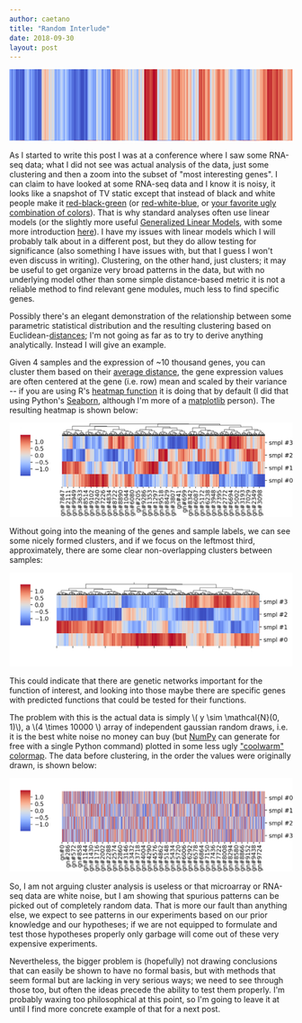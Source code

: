 ```yaml
---
author: caetano
title: "Random Interlude"
date: 2018-09-30
layout: post
---
```


<img src="/images/gaussiannoise.png" class="full-width">

As I started to write this post I was at a conference where I saw some RNA-seq data; what I did not see was actual analysis of the data, just some clustering and then a zoom into the subset of "most interesting genes".
I can claim to have looked at some RNA-seq data and I know it is noisy, it looks like a snapshot of TV static except that instead of black and white people make it [red-black-green](https://en.wikipedia.org/wiki/Gene_expression_profiling#/media/File:Heatmap.png) (or [red-white-blue](http://www.rna-seqblog.com/wp-content/uploads/2015/02/heatmap_osteoclast_Illustra.png), or [your favorite ugly combination of colors](https://encrypted-tbn0.gstatic.com/images?q=tbn:ANd9GcT3HqbIn4HfWhbjpl7d9KH5L3q69Y4MLMne9R3f_q_u1I5bvmR7)).
That is why standard analyses often use linear models (or the slightly more useful [Generalized Linear Models](https://onlinecourses.science.psu.edu/stat504/node/216/), with some more introduction [here](https://support.sas.com/documentation/cdl/en/statug/63033/HTML/default/viewer.htm#statug_introreg_a0000000427.htm)).
I have my issues with linear models which I will probably talk about in a different post, but they do allow testing for significance (also something I have issues with, but that I guess I won't even discuss in writing).
Clustering, on the other hand, just clusters; it may be useful to get organize very broad patterns in the data, but with no underlying model other than some simple distance-based metric it is not a reliable method to find relevant gene modules, much less to find specific genes.

Possibly there's an elegant demonstration of the relationship between some parametric statistical distribution and the resulting clustering based on Euclidean-[distances](http://mathworld.wolfram.com/Distance.html); I'm not going as far as to try to derive anything analytically. Instead I will give an example.

Given 4 samples and the expression of ~10 thousand genes, you can cluster them based on their [average distance](https://docs.scipy.org/doc/scipy/reference/generated/scipy.cluster.hierarchy.linkage.html), the gene expression values are often centered at the gene (i.e. row) mean and scaled by their variance -- if you are using R's [heatmap function](https://stat.ethz.ch/R-manual/R-devel/library/stats/html/heatmap.html) it is doing that by default (I did that using Python's [Seaborn](https://seaborn.pydata.org/generated/seaborn.clustermap.html), although I'm more of a [matplotlib](https://matplotlib.org/) person).
The resulting heatmap is shown below:

<img src="/images/clustermap.png" class="textwidth">

Without going into the meaning of the genes and sample labels, we can see some nicely formed clusters, and if we focus on the leftmost third, approximately, there are some clear non-overlapping clusters between samples:

<img src="/images/subclustermap.png" class="textwidth">

This could indicate that there are genetic networks important for the function of interest, and looking into those maybe there are specific genes with predicted functions that could be tested for their functions.

The problem with this is the actual data is simply \\( y \\sim \\mathcal{N}(0, 1)\\), a \\(4 \\times 10000 \\) array of independent gaussian random draws, i.e. it is the best white noise no money can buy (but [NumPy](https://docs.scipy.org/doc/numpy-1.14.0/reference/generated/numpy.random.normal.html) can generate for free with a single Python command) plotted in some less ugly ["coolwarm" colormap](https://matplotlib.org/users/colormaps.html).
The data before clustering, in the order the values were originally drawn, is shown below:

<img src="/images/clusterfuck.png" class="textwidth">

So, I am not arguing cluster analysis is useless or that microarray or RNA-seq data are white noise, but I am showing that spurious patterns can be picked out of completely random data.
That is more our fault than anything else, we expect to see patterns in our experiments based on our prior knowledge and our hypotheses; if we are not equipped to formulate and test those hypotheses properly only garbage will come out of these very expensive experiments.

Nevertheless, the bigger problem is (hopefully) not drawing conclusions that can easily be shown to have no formal basis, but with methods that seem formal but are lacking in very serious ways; we need to see through those too, but often the ideas precede the ability to test them properly.
I'm probably waxing too philosophical at this point, so I'm going to leave it at until I find more concrete example of that for a next post.

<!-- [//]: # (comment) -->

<!-- `-- caetano, {{ page.date | date: "%Y-%m-%d" }}` -->
